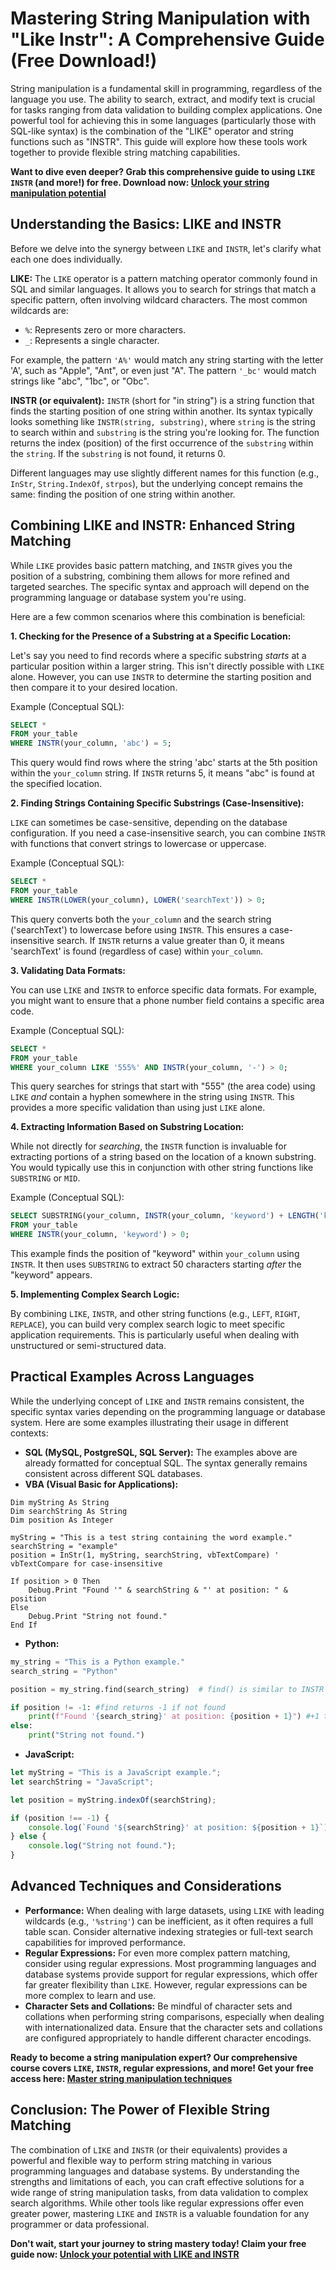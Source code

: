 # Mastering String Manipulation with "Like Instr": A Comprehensive Guide (Free Download!)

String manipulation is a fundamental skill in programming, regardless of the language you use. The ability to search, extract, and modify text is crucial for tasks ranging from data validation to building complex applications.  One powerful tool for achieving this in some languages (particularly those with SQL-like syntax) is the combination of the "LIKE" operator and string functions such as "INSTR".  This guide will explore how these tools work together to provide flexible string matching capabilities.

**Want to dive even deeper? Grab this comprehensive guide to using `LIKE INSTR` (and more!) for free. Download now: [Unlock your string manipulation potential](https://udemywork.com/like-instr)**

## Understanding the Basics: LIKE and INSTR

Before we delve into the synergy between `LIKE` and `INSTR`, let's clarify what each one does individually.

**LIKE:**  The `LIKE` operator is a pattern matching operator commonly found in SQL and similar languages. It allows you to search for strings that match a specific pattern, often involving wildcard characters. The most common wildcards are:

*   `%`:  Represents zero or more characters.
*   `_`:  Represents a single character.

For example, the pattern `'A%'` would match any string starting with the letter 'A', such as "Apple", "Ant", or even just "A". The pattern `'_bc'` would match strings like "abc", "1bc", or "Obc".

**INSTR (or equivalent):**  `INSTR` (short for "in string") is a string function that finds the starting position of one string within another.  Its syntax typically looks something like `INSTR(string, substring)`, where `string` is the string to search within and `substring` is the string you're looking for.  The function returns the index (position) of the first occurrence of the `substring` within the `string`. If the `substring` is not found, it returns 0.

Different languages may use slightly different names for this function (e.g., `InStr`, `String.IndexOf`, `strpos`), but the underlying concept remains the same:  finding the position of one string within another.

## Combining LIKE and INSTR: Enhanced String Matching

While `LIKE` provides basic pattern matching, and `INSTR` gives you the position of a substring, combining them allows for more refined and targeted searches. The specific syntax and approach will depend on the programming language or database system you're using.

Here are a few common scenarios where this combination is beneficial:

**1. Checking for the Presence of a Substring at a Specific Location:**

Let's say you need to find records where a specific substring *starts* at a particular position within a larger string.  This isn't directly possible with `LIKE` alone.  However, you can use `INSTR` to determine the starting position and then compare it to your desired location.

Example (Conceptual SQL):

```sql
SELECT *
FROM your_table
WHERE INSTR(your_column, 'abc') = 5;
```

This query would find rows where the string 'abc' starts at the 5th position within the `your_column` string. If `INSTR` returns 5, it means "abc" is found at the specified location.

**2. Finding Strings Containing Specific Substrings (Case-Insensitive):**

`LIKE` can sometimes be case-sensitive, depending on the database configuration. If you need a case-insensitive search, you can combine `INSTR` with functions that convert strings to lowercase or uppercase.

Example (Conceptual SQL):

```sql
SELECT *
FROM your_table
WHERE INSTR(LOWER(your_column), LOWER('searchText')) > 0;
```

This query converts both the `your_column` and the search string ('searchText') to lowercase before using `INSTR`. This ensures a case-insensitive search. If `INSTR` returns a value greater than 0, it means 'searchText' is found (regardless of case) within `your_column`.

**3. Validating Data Formats:**

You can use `LIKE` and `INSTR` to enforce specific data formats.  For example, you might want to ensure that a phone number field contains a specific area code.

Example (Conceptual SQL):

```sql
SELECT *
FROM your_table
WHERE your_column LIKE '555%' AND INSTR(your_column, '-') > 0;
```

This query searches for strings that start with "555" (the area code) using `LIKE` *and* contain a hyphen somewhere in the string using `INSTR`. This provides a more specific validation than using just `LIKE` alone.

**4. Extracting Information Based on Substring Location:**

While not directly for *searching*, the `INSTR` function is invaluable for extracting portions of a string based on the location of a known substring.  You would typically use this in conjunction with other string functions like `SUBSTRING` or `MID`.

Example (Conceptual SQL):

```sql
SELECT SUBSTRING(your_column, INSTR(your_column, 'keyword') + LENGTH('keyword'), 50) AS extracted_text
FROM your_table
WHERE INSTR(your_column, 'keyword') > 0;
```

This example finds the position of "keyword" within `your_column` using `INSTR`.  It then uses `SUBSTRING` to extract 50 characters starting *after* the "keyword" appears.

**5. Implementing Complex Search Logic:**

By combining `LIKE`, `INSTR`, and other string functions (e.g., `LEFT`, `RIGHT`, `REPLACE`), you can build very complex search logic to meet specific application requirements.  This is particularly useful when dealing with unstructured or semi-structured data.

## Practical Examples Across Languages

While the underlying concept of `LIKE` and `INSTR` remains consistent, the specific syntax varies depending on the programming language or database system. Here are some examples illustrating their usage in different contexts:

*   **SQL (MySQL, PostgreSQL, SQL Server):**  The examples above are already formatted for conceptual SQL.  The syntax generally remains consistent across different SQL databases.
*   **VBA (Visual Basic for Applications):**

```vba
Dim myString As String
Dim searchString As String
Dim position As Integer

myString = "This is a test string containing the word example."
searchString = "example"
position = InStr(1, myString, searchString, vbTextCompare) ' vbTextCompare for case-insensitive

If position > 0 Then
    Debug.Print "Found '" & searchString & "' at position: " & position
Else
    Debug.Print "String not found."
End If
```

*   **Python:**

```python
my_string = "This is a Python example."
search_string = "Python"

position = my_string.find(search_string)  # find() is similar to INSTR

if position != -1: #find returns -1 if not found
    print(f"Found '{search_string}' at position: {position + 1}") #+1 to adjust for 0 based index
else:
    print("String not found.")
```

*   **JavaScript:**

```javascript
let myString = "This is a JavaScript example.";
let searchString = "JavaScript";

let position = myString.indexOf(searchString);

if (position !== -1) {
    console.log(`Found '${searchString}' at position: ${position + 1}`); //+1 to adjust for 0 based index
} else {
    console.log("String not found.");
}
```

## Advanced Techniques and Considerations

*   **Performance:** When dealing with large datasets, using `LIKE` with leading wildcards (e.g., `'%string'`) can be inefficient, as it often requires a full table scan.  Consider alternative indexing strategies or full-text search capabilities for improved performance.
*   **Regular Expressions:** For even more complex pattern matching, consider using regular expressions.  Most programming languages and database systems provide support for regular expressions, which offer far greater flexibility than `LIKE`.  However, regular expressions can be more complex to learn and use.
*   **Character Sets and Collations:** Be mindful of character sets and collations when performing string comparisons, especially when dealing with internationalized data.  Ensure that the character sets and collations are configured appropriately to handle different character encodings.

**Ready to become a string manipulation expert?  Our comprehensive course covers `LIKE`, `INSTR`, regular expressions, and more! Get your free access here: [Master string manipulation techniques](https://udemywork.com/like-instr)**

## Conclusion: The Power of Flexible String Matching

The combination of `LIKE` and `INSTR` (or their equivalents) provides a powerful and flexible way to perform string matching in various programming languages and database systems. By understanding the strengths and limitations of each, you can craft effective solutions for a wide range of string manipulation tasks, from data validation to complex search algorithms. While other tools like regular expressions offer even greater power, mastering `LIKE` and `INSTR` is a valuable foundation for any programmer or data professional.

**Don't wait, start your journey to string mastery today! Claim your free guide now: [Unlock your potential with LIKE and INSTR](https://udemywork.com/like-instr)**
